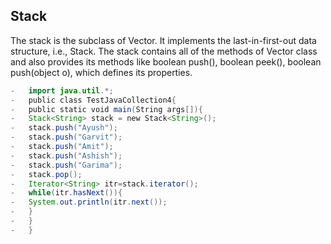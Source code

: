 ## Stack

The stack is the subclass of Vector. It implements the last-in-first-out data structure, i.e., Stack. The stack contains all of the methods of Vector class and also provides its methods like boolean push(), boolean peek(), boolean push(object o), which defines its properties.



```java
-   import java.util.*;  
-   public class TestJavaCollection4{  
-   public static void main(String args[]){  
-   Stack<String> stack = new Stack<String>();  
-   stack.push("Ayush");  
-   stack.push("Garvit");  
-   stack.push("Amit");  
-   stack.push("Ashish");  
-   stack.push("Garima");  
-   stack.pop();  
-   Iterator<String> itr=stack.iterator();  
-   while(itr.hasNext()){  
-   System.out.println(itr.next());  
-   }  
-   }  
-   }
```